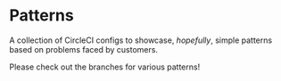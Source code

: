 # Patterns

A collection of CircleCI configs to showcase, _hopefully_, simple patterns based on problems faced by customers.

Please check out the branches for various patterns!
